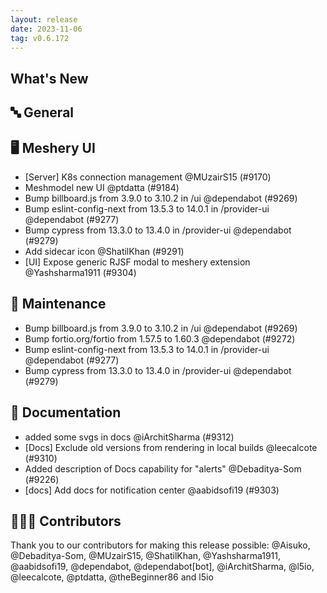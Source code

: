 ```yaml
---
layout: release
date: 2023-11-06
tag: v0.6.172
---
```


## What's New
## 🔤 General
## 🖥 Meshery UI

- [Server] K8s connection management  @MUzairS15 (#9170)
- Meshmodel new UI @ptdatta (#9184)
- Bump billboard.js from 3.9.0 to 3.10.2 in /ui @dependabot (#9269)
- Bump eslint-config-next from 13.5.3 to 14.0.1 in /provider-ui @dependabot (#9277)
- Bump cypress from 13.3.0 to 13.4.0 in /provider-ui @dependabot (#9279)
- Add sidecar icon @ShatilKhan (#9291)
- [UI] Expose generic RJSF modal to meshery extension @Yashsharma1911 (#9304)

## 🧰 Maintenance

- Bump billboard.js from 3.9.0 to 3.10.2 in /ui @dependabot (#9269)
- Bump fortio.org/fortio from 1.57.5 to 1.60.3 @dependabot (#9272)
- Bump eslint-config-next from 13.5.3 to 14.0.1 in /provider-ui @dependabot (#9277)
- Bump cypress from 13.3.0 to 13.4.0 in /provider-ui @dependabot (#9279)

## 📖 Documentation

- added some svgs in docs @iArchitSharma (#9312)
- [Docs] Exclude old versions from rendering in local builds @leecalcote (#9310)
- Added description of Docs capability for "alerts" @Debaditya-Som (#9226)
- [docs] Add docs for notification center @aabidsofi19 (#9303)

## 👨🏽‍💻 Contributors

Thank you to our contributors for making this release possible:
@Aisuko, @Debaditya-Som, @MUzairS15, @ShatilKhan, @Yashsharma1911, @aabidsofi19, @dependabot, @dependabot[bot], @iArchitSharma, @l5io, @leecalcote, @ptdatta, @theBeginner86 and l5io
